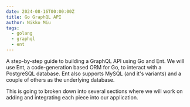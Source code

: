```yaml
---
date: 2024-08-16T00:00:00Z
title: Go GraphQL API
author: Nikko Miu
tags:
  - golang
  - graphql
  - ent
---
```


A step-by-step guide to building a GraphQL API using Go and Ent. We will use Ent, a code-generation based ORM for Go,
to interact with a PostgreSQL database. Ent also supports MySQL (and it's variants) and a couple of others as the
underlying database.

<!--more-->

This is going to broken down into several sections where we will work on adding and integrating each piece into our
application.
